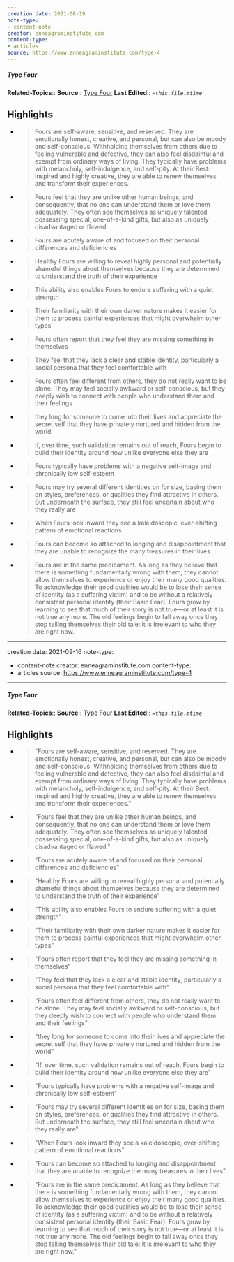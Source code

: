 ```yaml
---
creation date: 2021-08-19
note-type:
- content-note
creator: enneagraminstitute.com
content-type: 
- articles
source: https://www.enneagraminstitute.com/type-4
---
```

##### Type Four
**Related-Topics**:: 
**Source**:: [Type Four](https://www.enneagraminstitute.com/type-4)
**Last Edited**:: *`=this.file.mtime`*

## Highlights

- > Fours are self-aware, sensitive, and reserved. They are emotionally honest, creative, and personal, but can also be moody and self-conscious. Withholding themselves from others due to feeling vulnerable and defective, they can also feel disdainful and exempt from ordinary ways of living. They typically have problems with melancholy, self-indulgence, and self-pity. At their Best: inspired and highly creative, they are able to renew themselves and transform their experiences.
- > Fours feel that they are unlike other human beings, and consequently, that no one can understand them or love them adequately. They often see themselves as uniquely talented, possessing special, one-of-a-kind gifts, but also as uniquely disadvantaged or flawed.
- > Fours are acutely aware of and focused on their personal differences and deficiencies
- > Healthy Fours are willing to reveal highly personal and potentially shameful things about themselves because they are determined to understand the truth of their experience
- > This ability also enables Fours to endure suffering with a quiet strength
- > Their familiarity with their own darker nature makes it easier for them to process painful experiences that might overwhelm other types
- > Fours often report that they feel they are missing something in themselves
- > They feel that they lack a clear and stable identity, particularly a social persona that they feel comfortable with
- > Fours often feel different from others, they do not really want to be alone. They may feel socially awkward or self-conscious, but they deeply wish to connect with people who understand them and their feelings
- > they long for someone to come into their lives and appreciate the secret self that they have privately nurtured and hidden from the world
- > If, over time, such validation remains out of reach, Fours begin to build their identity around how unlike everyone else they are
- > Fours typically have problems with a negative self-image and chronically low self-esteem
- > Fours may try several different identities on for size, basing them on styles, preferences, or qualities they find attractive in others. But underneath the surface, they still feel uncertain about who they really are
- > When Fours look inward they see a kaleidoscopic, ever-shifting pattern of emotional reactions
- > Fours can become so attached to longing and disappointment that they are unable to recognize the many treasures in their lives
- > Fours are in the same predicament. As long as they believe that there is something fundamentally wrong with them, they cannot allow themselves to experience or enjoy their many good qualities. To acknowledge their good qualities would be to lose their sense of identity (as a suffering victim) and to be without a relatively consistent personal identity (their Basic Fear). Fours grow by learning to see that much of their story is not true—or at least it is not true any more. The old feelings begin to fall away once they stop telling themselves their old tale: it is irrelevant to who they are right now.
---
creation date: 2021-09-16
note-type:
- content-note
creator: enneagraminstitute.com
content-type: 
- articles
source: https://www.enneagraminstitute.com/type-4
---
##### Type Four
**Related-Topics**:: 
**Source**:: [Type Four](https://www.enneagraminstitute.com/type-4)
**Last Edited**:: *`=this.file.mtime`*

## Highlights
- > "Fours are self-aware, sensitive, and reserved. They are emotionally honest, creative, and personal, but can also be moody and self-conscious. Withholding themselves from others due to feeling vulnerable and defective, they can also feel disdainful and exempt from ordinary ways of living. They typically have problems with melancholy, self-indulgence, and self-pity. At their Best: inspired and highly creative, they are able to renew themselves and transform their experiences." 
- > "Fours feel that they are unlike other human beings, and consequently, that no one can understand them or love them adequately. They often see themselves as uniquely talented, possessing special, one-of-a-kind gifts, but also as uniquely disadvantaged or flawed." 
- > "Fours are acutely aware of and focused on their personal differences and deficiencies" 
- > "Healthy Fours are willing to reveal highly personal and potentially shameful things about themselves because they are determined to understand the truth of their experience" 
- > "This ability also enables Fours to endure suffering with a quiet strength" 
- > "Their familiarity with their own darker nature makes it easier for them to process painful experiences that might overwhelm other types" 
- > "Fours often report that they feel they are missing something in themselves" 
- > "They feel that they lack a clear and stable identity, particularly a social persona that they feel comfortable with" 
- > "Fours often feel different from others, they do not really want to be alone. They may feel socially awkward or self-conscious, but they deeply wish to connect with people who understand them and their feelings" 
- > "they long for someone to come into their lives and appreciate the secret self that they have privately nurtured and hidden from the world" 
- > "If, over time, such validation remains out of reach, Fours begin to build their identity around how unlike everyone else they are" 
- > "Fours typically have problems with a negative self-image and chronically low self-esteem" 
- > "Fours may try several different identities on for size, basing them on styles, preferences, or qualities they find attractive in others. But underneath the surface, they still feel uncertain about who they really are" 
- > "When Fours look inward they see a kaleidoscopic, ever-shifting pattern of emotional reactions" 
- > "Fours can become so attached to longing and disappointment that they are unable to recognize the many treasures in their lives" 
- > "Fours are in the same predicament. As long as they believe that there is something fundamentally wrong with them, they cannot allow themselves to experience or enjoy their many good qualities. To acknowledge their good qualities would be to lose their sense of identity (as a suffering victim) and to be without a relatively consistent personal identity (their Basic Fear). Fours grow by learning to see that much of their story is not true—or at least it is not true any more. The old feelings begin to fall away once they stop telling themselves their old tale: it is irrelevant to who they are right now." 
